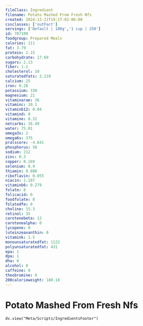 ```yaml
---
fileClass: Ingredient
filename: Potato Mashed From Fresh Nfs
created: 2024-12-21T19:27:02-06:00
cssclasses: ['nutFact']
servings: ['Default | 100g','1 cup | 250']
id: 787100
foodgroup: Prepared Meals
calories: 111
fat: 3.79
protein: 2.15
carbohydrate: 17.69
sugars: 2.13
fiber: 1.2
cholesterol: 10
saturatedfats: 2.219
calcium: 25
iron: 0.28
potassium: 330
magnesium: 21
vitaminarae: 36
vitaminc: 10.1
vitaminb12: 0.04
vitamind: 0
vitamine: 0.31
netcarbs: 16.49
water: 75.01
omega3s: 2
omega6s: 375
pralscore: -4.641
phosphorus: 58
sodium: 212
zinc: 0.3
copper: 0.169
selenium: 0.9
thiamin: 0.088
riboflavin: 0.055
niacin: 1.107
vitaminb6: 0.279
folate: 8
folicacid: 0
foodfolate: 8
folatedfe: 8
choline: 15.3
retinol: 35
carotenebeta: 12
carotenealpha: 0
lycopene: 0
luteinzeaxanthin: 0
vitamink: 1.5
monounsaturatedfat: 1122
polyunsaturatedfat: 431
epa: 1
dpa: 1
dha: 0
alcohol: 0
caffeine: 0
theobromine: 0
200calorieweight: 180.18
---
```


# Potato Mashed From Fresh Nfs

```dataviewjs
dv.view("Meta/Scripts/IngredientsFooter")
```